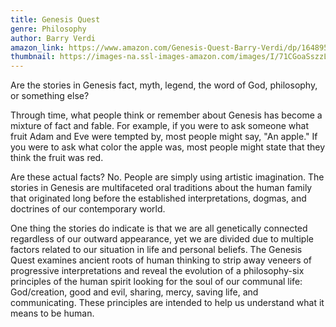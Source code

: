 ```yaml
---
title: Genesis Quest
genre: Philosophy
author: Barry Verdi
amazon_link: https://www.amazon.com/Genesis-Quest-Barry-Verdi/dp/1648951279/ref=tmm_pap_swatch_0?_encoding=UTF8&qid=1643383878&sr=8-1
thumbnail: https://images-na.ssl-images-amazon.com/images/I/71CGoaSszzL.jpg
---
```

Are the stories in Genesis fact, myth, legend, the word of God, philosophy, or something else?

Through time, what people think or remember about Genesis has become a mixture of fact and fable. For example, if you were to ask someone what fruit Adam and Eve were tempted by, most people might say, "An apple." If you were to ask what color the apple was, most people might state that they think the fruit was red.

Are these actual facts? No. People are simply using artistic imagination. The stories in Genesis are multifaceted oral traditions about the human family that originated long before the established interpretations, dogmas, and doctrines of our contemporary world.

One thing the stories do indicate is that we are all genetically connected regardless of our outward appearance, yet we are divided due to multiple factors related to our situation in life and personal beliefs. The Genesis Quest examines ancient roots of human thinking to strip away veneers of progressive interpretations and reveal the evolution of a philosophy-six principles of the human spirit looking for the soul of our communal life: God/creation, good and evil, sharing, mercy, saving life, and communicating. These principles are intended to help us understand what it means to be human.